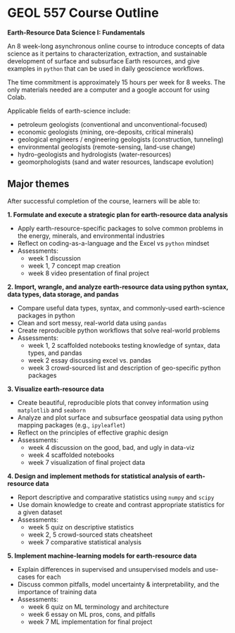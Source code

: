 # GEOL 557 Course Outline

**Earth-Resource Data Science I: Fundamentals**

An 8 week-long asynchronous online course to introduce concepts of data science as it pertains to characterization, extraction, and sustainable development of surface and subsurface Earth resources, and give examples in `python` that can be used in daily geoscience workflows.

The time commitment is approximately 15 hours per week for 8 weeks. The only materials needed are a computer and a google account for using Colab.

Applicable fields of earth-science include:
- petroleum geologists (conventional and unconventional-focused)
- economic geologists (mining, ore-deposits, critical minerals)
- geological engineers / engineering geologists (construction, tunneling)
- environmental geologists (remote-sensing, land-use change)
- hydro-geologists and hydrologists (water-resources)
- geomorphologists (sand and water resources, landscape evolution)

## Major themes

After successful completion of the course, learners will be able to:

**1. Formulate and execute a strategic plan for earth-resource data analysis**
  - Apply earth-resource-specific packages to solve common problems in the energy, minerals, and environmental industries
  - Reflect on coding-as-a-language and the Excel vs `python` mindset
  - Assessments:
    - week 1 discussion
    - week 1, 7 concept map creation
    - week 8 video presentation of final project 

**2. Import, wrangle, and analyze earth-resource data using python syntax, data types, data storage, and pandas**
  - Compare useful data types, syntax, and commonly-used earth-science packages in python
  - Clean and sort messy, real-world data using `pandas`
  - Create reproducible python workflows that solve real-world problems  
  - Assessments:
    - week 1, 2 scaffolded notebooks testing knowledge of syntax, data types, and pandas
    - week 2 essay discussing excel vs. pandas
    - week 3 crowd-sourced list and description of geo-specific python packages

**3. Visualize earth-resource data**
  - Create beautiful, reproducible plots that convey information using `matplotlib` and `seaborn`
  - Analyze and plot surface and subsurface geospatial data using python mapping packages (e.g., `ipyleaflet`)
  - Reflect on the principles of effective graphic design
  - Assessments:
    - week 4 discussion on the good, bad, and ugly in data-viz
    - week 4 scaffolded notebooks
    - week 7 visualization of final project data

**4. Design and implement methods for statistical analysis of earth-resource data**
  - Report descriptive and comparative statistics using `numpy` and `scipy`
  - Use domain knowledge to create and contrast appropriate statistics for a given dataset
  - Assessments:
    - week 5 quiz on descriptive statistics
    - week 2, 5 crowd-sourced stats cheatsheet
    - week 7 comparative statistical analysis

**5. Implement machine-learning models for earth-resource data**
  - Explain differences in supervised and unsupervised models and use-cases for each
  - Discuss common pitfalls, model uncertainty & interpretability, and the importance of training data
  - Assessments:
    - week 6 quiz on ML terminology and architecture
    - week 6 essay on ML pros, cons, and pitfalls
    - week 7 ML implementation for final project
